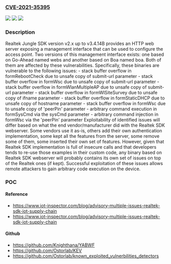 ### [CVE-2021-35395](https://cve.mitre.org/cgi-bin/cvename.cgi?name=CVE-2021-35395)
![](https://img.shields.io/static/v1?label=Product&message=n%2Fa&color=blue)
![](https://img.shields.io/static/v1?label=Version&message=n%2Fa&color=blue)
![](https://img.shields.io/static/v1?label=Vulnerability&message=n%2Fa&color=brighgreen)

### Description

Realtek Jungle SDK version v2.x up to v3.4.14B provides an HTTP web server exposing a management interface that can be used to configure the access point. Two versions of this management interface exists: one based on Go-Ahead named webs and another based on Boa named boa. Both of them are affected by these vulnerabilities. Specifically, these binaries are vulnerable to the following issues: - stack buffer overflow in formRebootCheck due to unsafe copy of submit-url parameter - stack buffer overflow in formWsc due to unsafe copy of submit-url parameter - stack buffer overflow in formWlanMultipleAP due to unsafe copy of submit-url parameter - stack buffer overflow in formWlSiteSurvey due to unsafe copy of ifname parameter - stack buffer overflow in formStaticDHCP due to unsafe copy of hostname parameter - stack buffer overflow in formWsc due to unsafe copy of 'peerPin' parameter - arbitrary command execution in formSysCmd via the sysCmd parameter - arbitrary command injection in formWsc via the 'peerPin' parameter Exploitability of identified issues will differ based on what the end vendor/manufacturer did with the Realtek SDK webserver. Some vendors use it as-is, others add their own authentication implementation, some kept all the features from the server, some remove some of them, some inserted their own set of features. However, given that Realtek SDK implementation is full of insecure calls and that developers tends to re-use those examples in their custom code, any binary based on Realtek SDK webserver will probably contains its own set of issues on top of the Realtek ones (if kept). Successful exploitation of these issues allows remote attackers to gain arbitrary code execution on the device.

### POC

#### Reference
- https://www.iot-inspector.com/blog/advisory-multiple-issues-realtek-sdk-iot-supply-chain
- https://www.iot-inspector.com/blog/advisory-multiple-issues-realtek-sdk-iot-supply-chain

#### Github
- https://github.com/Knighthana/YABWF
- https://github.com/Ostorlab/KEV
- https://github.com/Ostorlab/known_exploited_vulnerbilities_detectors


